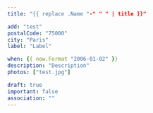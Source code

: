 ```yaml
---
title: "{{ replace .Name "-" " " | title }}"

add: "test"
postalCode: "75000"
city: "Paris"
label: "Label"

when: {{ now.Format "2006-01-02" }}
description: "Description"
photos: ["test.jpg"]

draft: true
important: false
association: ""
---
```

